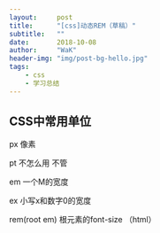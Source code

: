 ```yaml
---
layout:     post
title:      "[css]动态REM（草稿）"
subtitle:   ""
date:       2018-10-08
author:     "WaK"
header-img: "img/post-bg-hello.jpg"
tags:
    - css
    - 学习总结
---
```

## CSS中常用单位

px 像素

pt 不怎么用 不管

em 一个M的宽度

ex 小写x和数字0的宽度

rem(root em) 根元素的font-size  （html）